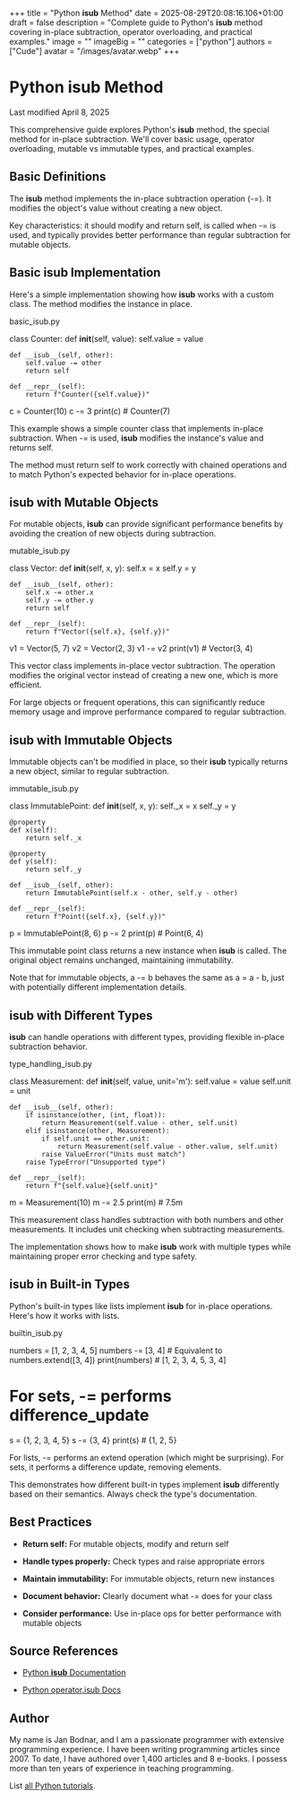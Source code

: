 +++
title = "Python __isub__ Method"
date = 2025-08-29T20:08:16.106+01:00
draft = false
description = "Complete guide to Python's __isub__ method covering in-place subtraction, operator overloading, and practical examples."
image = ""
imageBig = ""
categories = ["python"]
authors = ["Cude"]
avatar = "/images/avatar.webp"
+++

# Python __isub__ Method

Last modified April 8, 2025

This comprehensive guide explores Python's __isub__ method, the
special method for in-place subtraction. We'll cover basic usage, operator
overloading, mutable vs immutable types, and practical examples.

## Basic Definitions

The __isub__ method implements the in-place subtraction operation
(-=). It modifies the object's value without creating a new object.

Key characteristics: it should modify and return self, is called
when -= is used, and typically provides better performance than
regular subtraction for mutable objects.

## Basic __isub__ Implementation

Here's a simple implementation showing how __isub__ works with a
custom class. The method modifies the instance in place.

basic_isub.py
  

class Counter:
    def __init__(self, value):
        self.value = value
    
    def __isub__(self, other):
        self.value -= other
        return self
    
    def __repr__(self):
        return f"Counter({self.value})"

c = Counter(10)
c -= 3
print(c)  # Counter(7)

This example shows a simple counter class that implements in-place subtraction.
When -= is used, __isub__ modifies the instance's
value and returns self.

The method must return self to work correctly with chained
operations and to match Python's expected behavior for in-place operations.

## __isub__ with Mutable Objects

For mutable objects, __isub__ can provide significant performance
benefits by avoiding the creation of new objects during subtraction.

mutable_isub.py
  

class Vector:
    def __init__(self, x, y):
        self.x = x
        self.y = y
    
    def __isub__(self, other):
        self.x -= other.x
        self.y -= other.y
        return self
    
    def __repr__(self):
        return f"Vector({self.x}, {self.y})"

v1 = Vector(5, 7)
v2 = Vector(2, 3)
v1 -= v2
print(v1)  # Vector(3, 4)

This vector class implements in-place vector subtraction. The operation modifies
the original vector instead of creating a new one, which is more efficient.

For large objects or frequent operations, this can significantly reduce memory
usage and improve performance compared to regular subtraction.

## __isub__ with Immutable Objects

Immutable objects can't be modified in place, so their __isub__
typically returns a new object, similar to regular subtraction.

immutable_isub.py
  

class ImmutablePoint:
    def __init__(self, x, y):
        self._x = x
        self._y = y
    
    @property
    def x(self):
        return self._x
    
    @property
    def y(self):
        return self._y
    
    def __isub__(self, other):
        return ImmutablePoint(self.x - other, self.y - other)
    
    def __repr__(self):
        return f"Point({self.x}, {self.y})"

p = ImmutablePoint(8, 6)
p -= 2
print(p)  # Point(6, 4)

This immutable point class returns a new instance when __isub__ is
called. The original object remains unchanged, maintaining immutability.

Note that for immutable objects, a -= b behaves the same as
a = a - b, just with potentially different implementation details.

## __isub__ with Different Types

__isub__ can handle operations with different types, providing
flexible in-place subtraction behavior.

type_handling_isub.py
  

class Measurement:
    def __init__(self, value, unit='m'):
        self.value = value
        self.unit = unit
    
    def __isub__(self, other):
        if isinstance(other, (int, float)):
            return Measurement(self.value - other, self.unit)
        elif isinstance(other, Measurement):
            if self.unit == other.unit:
                return Measurement(self.value - other.value, self.unit)
            raise ValueError("Units must match")
        raise TypeError("Unsupported type")
    
    def __repr__(self):
        return f"{self.value}{self.unit}"

m = Measurement(10)
m -= 2.5
print(m)  # 7.5m

This measurement class handles subtraction with both numbers and other
measurements. It includes unit checking when subtracting measurements.

The implementation shows how to make __isub__ work with multiple
types while maintaining proper error checking and type safety.

## __isub__ in Built-in Types

Python's built-in types like lists implement __isub__ for
in-place operations. Here's how it works with lists.

builtin_isub.py
  

numbers = [1, 2, 3, 4, 5]
numbers -= [3, 4]  # Equivalent to numbers.extend([3, 4])
print(numbers)  # [1, 2, 3, 4, 5, 3, 4]

# For sets, -= performs difference_update
s = {1, 2, 3, 4, 5}
s -= {3, 4}
print(s)  # {1, 2, 5}

For lists, -= performs an extend operation (which might be
surprising). For sets, it performs a difference update, removing elements.

This demonstrates how different built-in types implement __isub__
differently based on their semantics. Always check the type's documentation.

## Best Practices

- **Return self:** For mutable objects, modify and return self

- **Handle types properly:** Check types and raise appropriate errors

- **Maintain immutability:** For immutable objects, return new instances

- **Document behavior:** Clearly document what -= does for your class

- **Consider performance:** Use in-place ops for better performance with mutable objects

## Source References

- [Python __isub__ Documentation](https://docs.python.org/3/reference/datamodel.html#object.__isub__)

- [Python operator.isub Docs](https://docs.python.org/3/library/operator.html#operator.isub)

## Author

My name is Jan Bodnar, and I am a passionate programmer with extensive
programming experience. I have been writing programming articles since 2007.
To date, I have authored over 1,400 articles and 8 e-books. I possess more
than ten years of experience in teaching programming.

List [all Python tutorials](/python/).